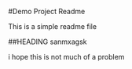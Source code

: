 #Demo Project Readme

This is a simple readme file

##HEADING sanmxagsk

i hope this is not much of a problem



